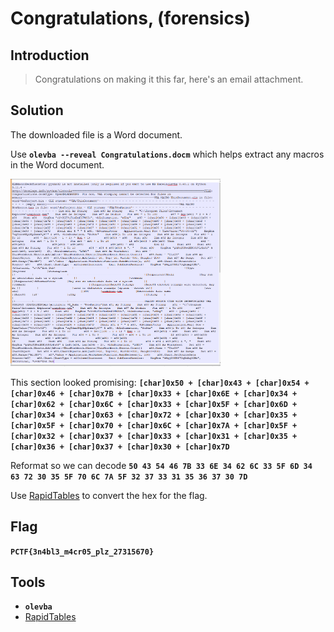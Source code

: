 # Congratulations, (forensics)

## Introduction

> Congratulations on making it this far, here's an email attachment.

## Solution

The downloaded file is a Word document.

Use **`olevba --reveal Congratulations.docm`** which helps extract any macros in the Word document.

<p align="left">
  <img height=300 img src=./readme_assets/macro.PNG/>
</p>

This section looked promising: **`[char]0x50 + [char]0x43 + [char]0x54 + [char]0x46 + [char]0x7B + [char]0x33 + [char]0x6E + [char]0x34 + [char]0x62 + [char]0x6C + [char]0x33 + [char]0x5F + [char]0x6D + [char]0x34 + [char]0x63 + [char]0x72 + [char]0x30 + [char]0x35 + [char]0x5F + [char]0x70 + [char]0x6C + [char]0x7A + [char]0x5F + [char]0x32 + [char]0x37 + [char]0x33 + [char]0x31 + [char]0x35 + [char]0x36 + [char]0x37 + [char]0x30 + [char]0x7D`**

Reformat so we can decode **`50 43 54 46 7B 33 6E 34 62 6C 33 5F 6D 34 63 72 30 35 5F 70 6C 7A 5F 32 37 33 31 35 36 37 30 7D`**

Use [RapidTables](https://www.rapidtables.com/convert/number/ascii-hex-bin-dec-converter.html) to convert the hex for the flag. 

## Flag

**`PCTF{3n4bl3_m4cr05_plz_27315670}`**

## Tools

- **`olevba`**
- [RapidTables](https://www.rapidtables.com/convert/number/ascii-hex-bin-dec-converter.html)

